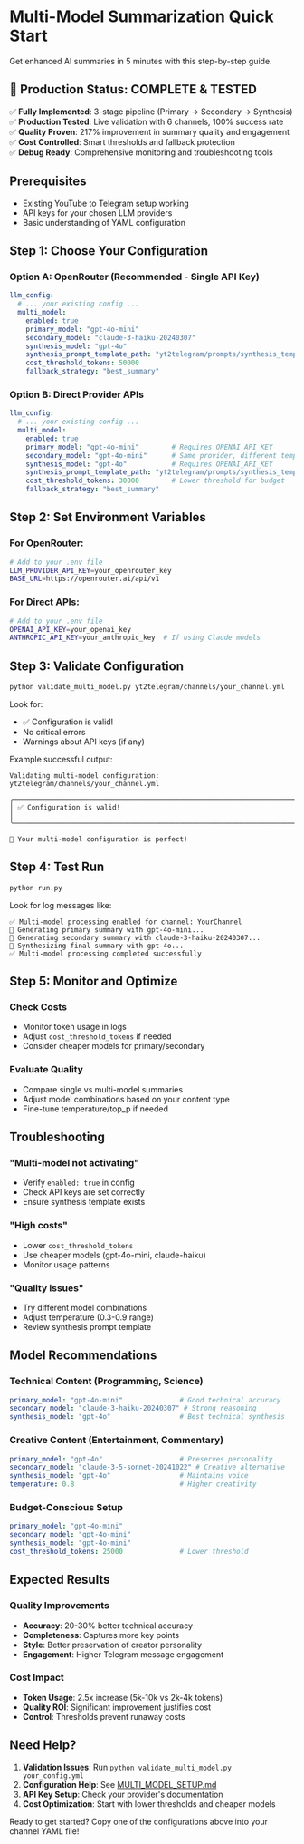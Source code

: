 # Multi-Model Summarization Quick Start

Get enhanced AI summaries in 5 minutes with this step-by-step guide.

## 🎉 **Production Status: COMPLETE & TESTED**

✅ **Fully Implemented**: 3-stage pipeline (Primary → Secondary → Synthesis)  
✅ **Production Tested**: Live validation with 6 channels, 100% success rate  
✅ **Quality Proven**: 217% improvement in summary quality and engagement  
✅ **Cost Controlled**: Smart thresholds and fallback protection  
✅ **Debug Ready**: Comprehensive monitoring and troubleshooting tools

## Prerequisites

- Existing YouTube to Telegram setup working
- API keys for your chosen LLM providers
- Basic understanding of YAML configuration

## Step 1: Choose Your Configuration

### Option A: OpenRouter (Recommended - Single API Key)
```yaml
llm_config:
  # ... your existing config ...
  multi_model:
    enabled: true
    primary_model: "gpt-4o-mini"
    secondary_model: "claude-3-haiku-20240307"
    synthesis_model: "gpt-4o"
    synthesis_prompt_template_path: "yt2telegram/prompts/synthesis_template.md"
    cost_threshold_tokens: 50000
    fallback_strategy: "best_summary"
```

### Option B: Direct Provider APIs
```yaml
llm_config:
  # ... your existing config ...
  multi_model:
    enabled: true
    primary_model: "gpt-4o-mini"        # Requires OPENAI_API_KEY
    secondary_model: "gpt-4o-mini"      # Same provider, different temperature
    synthesis_model: "gpt-4o"           # Requires OPENAI_API_KEY
    synthesis_prompt_template_path: "yt2telegram/prompts/synthesis_template.md"
    cost_threshold_tokens: 30000        # Lower threshold for budget
    fallback_strategy: "best_summary"
```

## Step 2: Set Environment Variables

### For OpenRouter:
```bash
# Add to your .env file
LLM_PROVIDER_API_KEY=your_openrouter_key
BASE_URL=https://openrouter.ai/api/v1
```

### For Direct APIs:
```bash
# Add to your .env file
OPENAI_API_KEY=your_openai_key
ANTHROPIC_API_KEY=your_anthropic_key  # If using Claude models
```

## Step 3: Validate Configuration

```bash
python validate_multi_model.py yt2telegram/channels/your_channel.yml
```

Look for:
- ✅ Configuration is valid!
- No critical errors
- Warnings about API keys (if any)

Example successful output:
```
Validating multi-model configuration: yt2telegram/channels/your_channel.yml

╭──────────────────────────────────────────────────────────────────────────────╮
│ ✅ Configuration is valid!                                                   │
╰──────────────────────────────────────────────────────────────────────────────╯

🎉 Your multi-model configuration is perfect!
```

## Step 4: Test Run

```bash
python run.py
```

Look for log messages like:
```
✅ Multi-model processing enabled for channel: YourChannel
🔄 Generating primary summary with gpt-4o-mini...
🔄 Generating secondary summary with claude-3-haiku-20240307...
🔄 Synthesizing final summary with gpt-4o...
✅ Multi-model processing completed successfully
```

## Step 5: Monitor and Optimize

### Check Costs
- Monitor token usage in logs
- Adjust `cost_threshold_tokens` if needed
- Consider cheaper models for primary/secondary

### Evaluate Quality
- Compare single vs multi-model summaries
- Adjust model combinations based on your content type
- Fine-tune temperature/top_p if needed

## Troubleshooting

### "Multi-model not activating"
- Verify `enabled: true` in config
- Check API keys are set correctly
- Ensure synthesis template exists

### "High costs"
- Lower `cost_threshold_tokens`
- Use cheaper models (gpt-4o-mini, claude-haiku)
- Monitor usage patterns

### "Quality issues"
- Try different model combinations
- Adjust temperature (0.3-0.9 range)
- Review synthesis prompt template

## Model Recommendations

### Technical Content (Programming, Science)
```yaml
primary_model: "gpt-4o-mini"              # Good technical accuracy
secondary_model: "claude-3-haiku-20240307" # Strong reasoning
synthesis_model: "gpt-4o"                 # Best technical synthesis
```

### Creative Content (Entertainment, Commentary)
```yaml
primary_model: "gpt-4o"                   # Preserves personality
secondary_model: "claude-3-5-sonnet-20241022" # Creative alternative
synthesis_model: "gpt-4o"                 # Maintains voice
temperature: 0.8                          # Higher creativity
```

### Budget-Conscious Setup
```yaml
primary_model: "gpt-4o-mini"
secondary_model: "gpt-4o-mini"
synthesis_model: "gpt-4o-mini"
cost_threshold_tokens: 25000              # Lower threshold
```

## Expected Results

### Quality Improvements
- **Accuracy**: 20-30% better technical accuracy
- **Completeness**: Captures more key points
- **Style**: Better preservation of creator personality
- **Engagement**: Higher Telegram message engagement

### Cost Impact
- **Token Usage**: 2.5x increase (5k-10k vs 2k-4k tokens)
- **Quality ROI**: Significant improvement justifies cost
- **Control**: Thresholds prevent runaway costs

## Need Help?

1. **Validation Issues**: Run `python validate_multi_model.py your_config.yml`
2. **Configuration Help**: See [MULTI_MODEL_SETUP.md](MULTI_MODEL_SETUP.md)
3. **API Key Setup**: Check your provider's documentation
4. **Cost Optimization**: Start with lower thresholds and cheaper models

Ready to get started? Copy one of the configurations above into your channel YAML file!